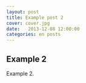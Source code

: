 ```yaml
---
layout: post
title: Example post 2
cover: cover.jpg
date:   2013-12-08 12:00:00
categories: en posts
---
```


## Example 2

Example 2.
